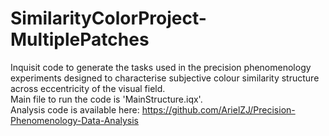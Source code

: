 # SimilarityColorProject-MultiplePatches
Inquisit code to generate the tasks used in the precision phenomenology experiments designed to characterise subjective colour similarity structure across eccentricity of the visual field.  
Main file to run the code is 'MainStructure.iqx'.  
Analysis code is available here: https://github.com/ArielZJ/Precision-Phenomenology-Data-Analysis
